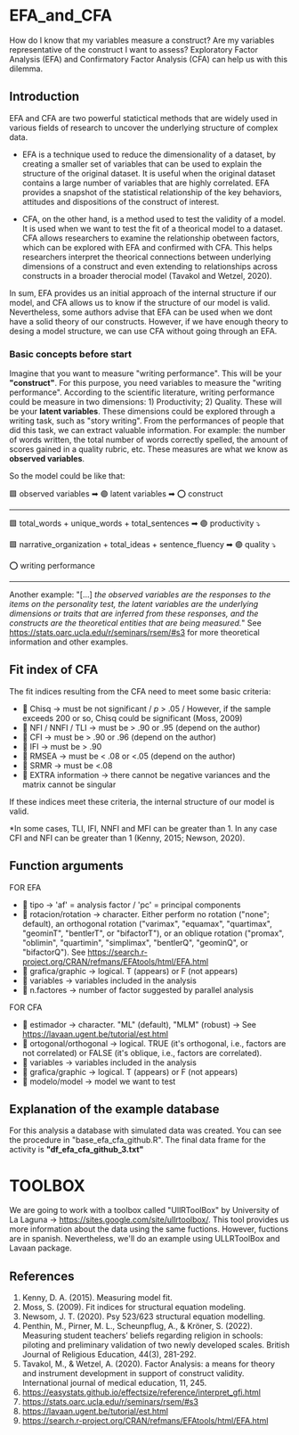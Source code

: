 # EFA_and_CFA
How do I know that my variables measure a construct? Are my variables representative of the construct I want to assess? Exploratory Factor Analysis (EFA) and Confirmatory Factor Analysis (CFA) can help us with this dilemma.

## Introduction
EFA and CFA are two powerful statictical methods that are widely used in various fields of research to uncover the underlying structure of complex data.

- EFA is a technique used to reduce the dimensionality of a dataset, by creating a smaller set of variables that can be used to explain the structure of the original dataset. It is useful when the original dataset contains a large number of variables that are highly correlated. EFA provides a snapshot of the statistical relationship of the key behaviors, attitudes and dispositions of the construct of interest.

- CFA, on the other hand, is a method used to test the validity of a model. It is used when we want to test the fit of a theorical model to a dataset. CFA allows researchers to examine the relationship obetween factors, which can be explored with EFA and confirmed with CFA. This helps researchers interpret the theorical connections between underlying dimensions of a construct and even extending to relationships across constructs in a broader therocial model (Tavakol and Wetzel, 2020).

In sum, EFA provides us an initial approach of the internal structure if our model, and CFA allows us to know if the structure of our model is valid. Nevertheless, some authors advise that EFA can be used when we dont have a solid theory of our constructs. However, if we have enough theory to desing a model structure, we can use CFA without going through an EFA.

### Basic concepts before start

Imagine that you want to measure "writing performance". This will be your **"construct"**. For this purpose, you need variables to measure the "writing performance". According to the scientific literature, writing performance could be measure in two dimensions: 1) Productivity; 2) Quality. These will be your **latent variables**.
These dimensions could be explored through a writing task, such as "story writing". From the performances of people that did this task, we can extract valuable information. For example: the number of words written, the total number of words correctly spelled, the amount of scores gained in a quality rubric, etc. These measures are what we know as **observed variables**.

So the model could be like that:

🟩 observed variables ➡
🟣 latent variables ➡
⭕ construct
____________________________________________________________

🟩 total_words + unique_words + total_sentences ➡
🟣 productivity ⤵

🟩 narrative_organization + total_ideas + sentence_fluency ➡
🟣 quality ⤵

⭕ writing performance
_____________________________________________________________

Another example: "[...] *the observed variables are the responses to the items on the personality test, the latent variables are the underlying dimensions or traits that are inferred from these responses, and the constructs are the theoretical entities that are being measured.*"
See https://stats.oarc.ucla.edu/r/seminars/rsem/#s3 for more theoretical information and other examples.

## Fit index of CFA

The fit indices resulting from the CFA need to meet some basic criteria:

- 🔰 Chisq -> must be not significant / *p* > .05 / However, if the sample exceeds 200 or so, Chisq could be significant (Moss, 2009)
- 🔰 NFI / NNFI / TLI -> must be > .90 or .95 (depend on the author)
- 🔰 CFI -> must be > .90 or .96  (depend on the author)
- 🔰 IFI -> must be > .90
- 🔰 RMSEA -> must be < .08 or <.05 (depend on the author)
- 🔰 SRMR -> must be <.08
- 🔰 EXTRA information -> there cannot be negative variances and the matrix cannot be singular

If these indices meet these criteria, the internal structure of our model is valid.

*In some cases, TLI, IFI, NNFI and MFI can be greater than 1. In any case CFI and NFI can be greater than 1 (Kenny, 2015; Newson, 2020).

## Function arguments

FOR EFA
- 🌸 tipo -> 'af' = analysis factor / 'pc' = principal components
- 🌸 rotacion/rotation -> character. Either perform no rotation ("none"; default), an orthogonal rotation ("varimax", "equamax", "quartimax", "geominT", "bentlerT", or "bifactorT"), or an oblique rotation ("promax", "oblimin", "quartimin", "simplimax", "bentlerQ", "geominQ", or "bifactorQ"). See https://search.r-project.org/CRAN/refmans/EFAtools/html/EFA.html
- 🌸 grafica/graphic -> logical. T (appears) or F (not appears)
- 🌸 variables -> variables included in the analysis
- 🌸 n.factores -> number of factor suggested by parallel analysis

FOR CFA
- 🌼 estimador -> character. "ML" (default), "MLM" (robust) -> See https://lavaan.ugent.be/tutorial/est.html
- 🌼 ortogonal/orthogonal -> logical. TRUE (it's orthogonal, i.e., factors are not correlated) or FALSE (it's oblique, i.e., factors are correlated).
- 🌼 variables -> variables included in the analysis
- 🌼 grafica/graphic -> logical. T (appears) or F (not appears)
- 🌼 modelo/model -> model we want to test


## Explanation of the example database

For this analysis a database with simulated data was created. You can see the procedure in "base_efa_cfa_github.R".
The final data frame for the activity is **"df_efa_cfa_github_3.txt"**

# TOOLBOX

We are going to work with a toolbox called "UllRToolBox" by University of La Laguna -> https://sites.google.com/site/ullrtoolbox/.
This tool provides us more information about the data using the same fuctions. However, fuctions are in spanish.
Nevertheless, we'll do an example using ULLRToolBox and Lavaan package.

## References
1. Kenny, D. A. (2015). Measuring model fit.
2. Moss, S. (2009). Fit indices for structural equation modeling.
3. Newsom, J. T. (2020). Psy 523/623 structural equation modelling.
4. Penthin, M., Pirner, M. L., Scheunpflug, A., & Kröner, S. (2022). Measuring student teachers’ beliefs regarding religion in schools: piloting and preliminary validation of two newly developed scales. British Journal of Religious Education, 44(3), 281-292.
5. Tavakol, M., & Wetzel, A. (2020). Factor Analysis: a means for theory and instrument development in support of construct validity. International journal of medical education, 11, 245.
6. https://easystats.github.io/effectsize/reference/interpret_gfi.html
7. https://stats.oarc.ucla.edu/r/seminars/rsem/#s3
8. https://lavaan.ugent.be/tutorial/est.html
9. https://search.r-project.org/CRAN/refmans/EFAtools/html/EFA.html
